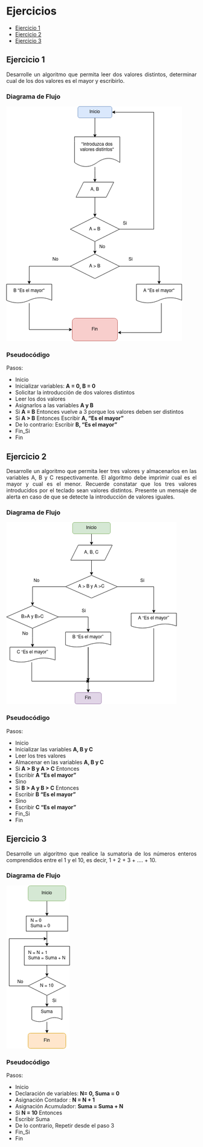 <div align="justify">

# Ejercicios

- [Ejercicio 1](#ejercicio1)
- [Ejercicio 2](#ejercicio2)
- [Ejercicio 3](#ejercicio3)

## Ejercicio 1 <a name="ejercicio1"></a>

Desarrolle un algoritmo que permita leer dos valores distintos, determinar cual de los dos valores es el mayor y escribirlo.

### Diagrama de Flujo

<img src="images/Diagrama-flujo.drawio.png" />

### Pseudocódigo

Pasos:

 - Inicio
 - Inicializar variables: __A = 0, B = 0__
 - Solicitar la introducción de dos valores distintos
 - Leer los dos valores
 - Asignarlos a las variables __A y B__
 - Si __A = B__ Entonces vuelve a 3 porque los valores deben ser distintos
 - Si __A > B__ Entonces Escribir __A, “Es el mayor”__
 - De lo contrario: Escribir __B, “Es el mayor”__
 - Fin_Si
 - Fin

## Ejercicio 2 <a name="ejercicio2"></a>

Desarrolle un algoritmo que permita leer tres valores y almacenarlos en las variables A, B y C
respectivamente. El algoritmo debe imprimir cual es el mayor y cual es el menor. Recuerde constatar que
los tres valores introducidos por el teclado sean valores distintos. Presente un mensaje de alerta en caso de
que se detecte la introducción de valores iguales.

### Diagrama de Flujo

<img src="images/diagrama-flujo-ej2.drawio.png" />

### Pseudocódigo

Pasos:

 - Inicio
 - Inicializar las variables __A, B y C__
 - Leer los tres valores
 - Almacenar en las variables __A, B y C__
 - Si __A > B y A > C__ Entonces
 - Escribir __A “Es el mayor”__
 - Sino
 - Si __B > A y B > C__ Entonces
 - Escribir __B “Es el mayor”__
 - Sino
 - Escribir __C “Es el mayor”__
 - Fin_Si
 - Fin

## Ejercicio 3 <a name="ejercicio3"></a>

Desarrolle un algoritmo que realice la sumatoria de los números enteros comprendidos entre el 1 y el 10,
es decir, 1 + 2 + 3 + …. + 10.

### Diagrama de Flujo

<img src="images/diagrama-flujo-ej3.drawio.png" />

### Pseudocódigo

Pasos:

 - Inicio
 - Declaración de variables:
   __N= 0, Suma = 0__
 - Asignación Contador :
   __N = N + 1__
 - Asignación Acumulador:
   __Suma = Suma + N__
 - Si __N = 10__ Entonces
 - Escribir Suma
 - De lo contrario, Repetir desde el paso 3
 - Fin_Si
 - Fin

</div>